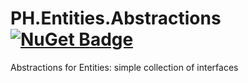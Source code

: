 # PH.Entities.Abstractions [![NuGet Badge](https://buildstats.info/nuget/PH.Entities.Abstractions)](https://www.nuget.org/packages/PH.Entities.Abstractions/)
Abstractions for Entities: simple collection of interfaces
